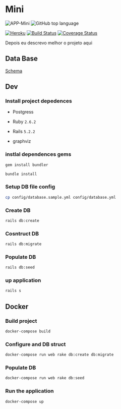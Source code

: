 # Mini

![APP-Mini](https://img.shields.io/badge/MiNi-Udesc-blue.svg?style=flat-square)
![GitHub top language](https://img.shields.io/github/languages/top/cuzik/manager-internal-network-internet.svg?style=flat-square)

[![Heroku](https://heroku-badge.herokuapp.com/?app=mini-udesc&style=flat)](https://mini-udesc.herokuapp.com)
[![Build Status](https://img.shields.io/travis/cuzik/manager-internal-network-internet.svg?branch=master&style=flat-square)](https://travis-ci.org/cuzik/manager-internal-network-internet)
[![Coverage Status](https://img.shields.io/coveralls/github/cuzik/manager-internal-network-internet/badge.svg?style=flat-square)](https://coveralls.io/github/cuzik/manager-internal-network-internet)

Depois eu descrevo melhor o projeto aqui

## Data Base

[Schema](erd.pdf)

## Dev

### Install project depedences

- Postgress

- Ruby `2.6.2`

- Rails `5.2.2`

- graphviz

### instlal dependences gems

```sh
gem install bundler
```

```sh
bundle install
```

### Setup DB file config

```sh
cp config/database.sample.yml config/database.yml
```

### Create DB

```sh
rails db:create
```

### Cosntruct DB
```sh
rails db:migrate
```

### Populate DB
```sh
rails db:seed
```

### up application

```sh
rails s
```

## Docker

### Build project

```sh
docker-compose build
```

### Configure and DB struct

```sh
docker-compose run web rake db:create db:migrate
```

### Populate DB

```sh
docker-compose run web rake db:seed
```

### Run the application

```sh
docker-compose up
```
